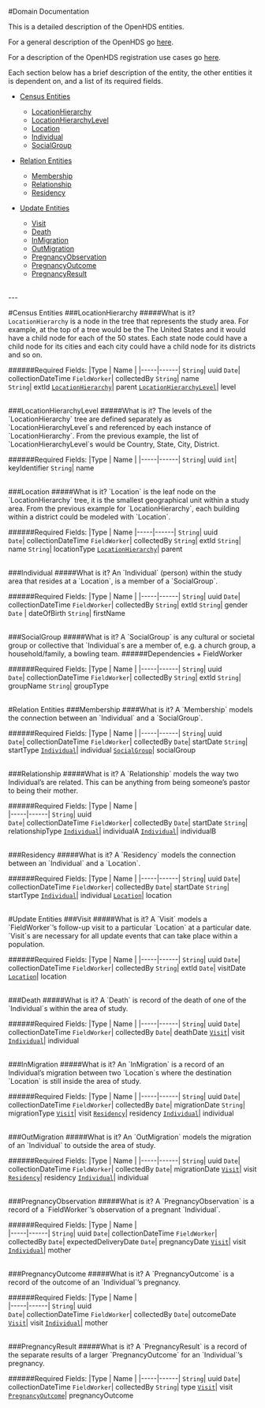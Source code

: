 #Domain Documentation

This is a detailed description of the OpenHDS entities.

For a general description of the OpenHDS go [here](the-openhds-overview.md).

For a description of the OpenHDS registration use cases go [here](registration-use-cases.md).

Each section below has a brief description of the entity, the other entities it is dependent on, and a list of its required fields.

+ [Census Entities](#census-entities)
	+ [LocationHierarchy](#locationhierarchy)
	+ [LocationHierarchyLevel](#locationhierarchylevel)
	+ [Location](#location)
	+ [Individual](#individual)
	+ [SocialGroup](#socialgroup)
	
+ [Relation Entities](#relation-entities)
	+ [Membership](#membership)
	+ [Relationship](#relationship)
	+ [Residency](#residency)
	
+ [Update Entities](#update-entities)
	+ [Visit](#visit)
	+ [Death](#death)
	+ [InMigration](#inmigration)
	+ [OutMigration](#outmigration)
	+ [PregnancyObservation](#pregnancyobservation)
	+ [PregnancyOutcome](#pregnancyoutcome)
	+ [PregnancyResult](#pregnancyresult)

<br>
---
<br>

#Census Entities
<a id=“census-entities”></a>
<a id=“locationhierarchy”></a>
###LocationHierarchy
#####What is it?
`LocationHierarchy` is a node in the tree that represents the study area. For example, at the top of a tree would be the The United States and it would have a child node for each of the 50 states. Each state node could have a child node for its cities and each city could have a child node for its districts and so on. 

######Required Fields:
|Type | Name |
|-----|------|
`String`| uuid
`Date`| collectionDateTime
`FieldWorker`| collectedBy 
`String`| name  
`String`| extId
[`LocationHierarchy`](#locationhierarchy)| parent
[`LocationHierarchyLevel`](#locationhierarchylevel)| level


<br>
###LocationHierarchyLevel
<a id=“locationhierarchylevel”></a>
#####What is it?
The levels of the `LocationHierarchy` tree are defined separately as `LocationHierarchyLevel`s and referenced by each instance of `LocationHierarchy`. From the previous example, the list of `LocationHierarchyLevel`s would be Country, State, City, District.

######Required Fields:
|Type | Name |
|-----|------|
`String`| uuid
`int`| keyIdentifier
`String`| name 

<br>
###Location
<a id=“location”></a>
#####What is it?
`Location` is the leaf node on the `LocationHierarchy` tree, it is the smallest geographical unit within a study area. From the previous example for `LocationHierarchy`, each building within a district could be modeled with `Location`.

######Required Fields:
|Type |  Name 
|-----|------|
`String`| uuid	
`Date`| collectionDateTime 
`FieldWorker`| collectedBy
`String`| extId 
`String`| name
`String`| locationType
[`LocationHierarchy`](#locationhierarchy)| parent

<br>
###Individual
<a id=“individual”></a>
#####What is it?
An `Individual` (person) within the study area that resides at a `Location`, is a member of a `SocialGroup`.

######Required Fields:
|Type | Name |
|-----|------|
`String`| uuid
`Date`| collectionDateTime
`FieldWorker`| collectedBy
`String`| extId
`String`| gender
`Date` | dateOfBirth
`String`| firstName

<br>
###SocialGroup
<a id=“socialgroup”></a>
#####What is it?
A `SocialGroup` is any cultural or societal group or collective that `Individual`s are a member of, e.g. a church group, a household/family, a bowling team.
######Dependencies
+ FieldWorker

######Required Fields:
|Type | Name |
|-----|------|
`String`| uuid	
`Date`| collectionDateTime
`FieldWorker`| collectedBy
`String`| extId
`String`| groupName
`String`| groupType

<br>
#Relation Entities
<a id=“relation-entities”></a>
###Membership
<a id=“membership”></a>
####What is it?
A `Membership` models the connection between an `Individual` and a `SocialGroup`.

######Required Fields:
|Type | Name |
|-----|------|
`String`| uuid	
`Date`| collectionDateTime
`FieldWorker`| collectedBy
`Date`| startDate
`String`| startType
[`Individual`](#individual)| individual
[`SocialGroup`](#socialgroup)| socialGroup

<br>
###Relationship
<a id=“relationship”></a>
#####What is it?
A `Relationship` models the way two Individual’s are related. This can be anything from being someone’s pastor to being their mother.

######Required Fields:
|Type | Name |	
|-----|------|
`String`| uuid	
`Date`| collectionDateTime
`FieldWorker`| collectedBy
`Date`| startDate
`String`| relationshipType
[`Individual`](#individual)| individualA
[`Individual`](#individual)| individualB

<br>
###Residency
<a id=“residency”></a>
#####What is it?
A `Residency` models the connection between an `Individual` and a `Location`.

######Required Fields:
|Type | Name |
|-----|------|
`String`| uuid
`Date`| collectionDateTime
`FieldWorker`| collectedBy
`Date`| startDate
`String`| startType
[`Individual`](#individual)| individual
[`Location`](#location)| location

<br>
#Update Entities
<a id=“update-entities”></a>
###Visit
<a id=“visit”></a>
#####What is it?
A `Visit` models a `FieldWorker`’s follow-up visit to a particular `Location` at a particular date. `Visit`s are necessary for all update events that can take place within a population.

######Required Fields:
|Type | Name | 
|-----|------|
`String`| uuid
`Date`| collectionDateTime
`FieldWorker`| collectedBy
`String`| extId
`Date`| visitDate
[`Location`](#location)| location

<br>
###Death
<a id=“death”></a>
#####What is it?
A `Death` is record of the death of one of the `Individual`s within the area of study.

######Required Fields:
|Type | Name |
|-----|------|
`String`| uuid
`Date`| collectionDateTime
`FieldWorker`| collectedBy
`Date`| deathDate
[`Visit`](#visit)| visit
[`Individual`](#individual)| individual

<br>
###InMigration
<a id=“inmigration”></a>
#####What is it?
An `InMigration` is a record of an Individual’s migration between two `Location`s where the destination `Location` is still inside the area of study. 

######Required Fields:
|Type | Name |
|-----|------|
`String`| uuid
`Date`| collectionDateTime
`FieldWorker`| collectedBy
`Date`| migrationDate
`String`| migrationType
[`Visit`](#visit)| visit
[`Residency`](#residency)| residency
[`Individual`](#individual)| individual

<br>
###OutMigration
<a id=“outmigration”></a>
#####What is it?
An `OutMigration` models the migration of an `Individual` to outside the area of study.
 
######Required Fields:
|Type | Name |
|-----|------|
`String`| uuid
`Date`| collectionDateTime
`FieldWorker`| collectedBy
`Date`| migrationDate
[`Visit`](#visit)| visit
[`Residency`](#residency)| residency
[`Individual`](#individual)| individual

<br>
###PregnancyObservation
<a id=“pregnancyobservation”></a>
#####What is it?
A `PregnancyObservation` is a record of a `FieldWorker`’s observation of a pregnant `Individual`.

######Required Fields:
|Type | Name |	
|-----|------|
`String`| uuid
`Date`| collectionDateTime
`FieldWorker`| collectedBy
`Date`| expectedDeliveryDate
`Date`| pregnancyDate
[`Visit`](#visit)| visit
[`Individual`](#individual)| mother

<br>
###PregnancyOutcome
<a id=“pregnancyoutcome”></a>
#####What is it?
A `PregnancyOutcome` is a record of the outcome of an `Individual`’s pregnancy.

######Required Fields:
|Type | Name |	
|-----|------|
`String`| uuid	
`Date`| collectionDateTime
`FieldWorker`| collectedBy
`Date`| outcomeDate
[`Visit`](#visit)| visit
[`Individual`](#individual)| mother

<br>
###PregnancyResult
<a id=“pregnancyresult”></a>
#####What is it?
A `PregnancyResult` is a record of the separate results of a larger `PregnancyOutcome` for an `Individual`’s pregnancy. 

######Required Fields:
|Type | Name |
|-----|------|
`String`| uuid
`Date`| collectionDateTime
`FieldWorker`| collectedBy
`String`| type
[`Visit`](#visit)| visit
[`PregnancyOutcome`](#pregnancyoutcome)| pregnancyOutcome 


